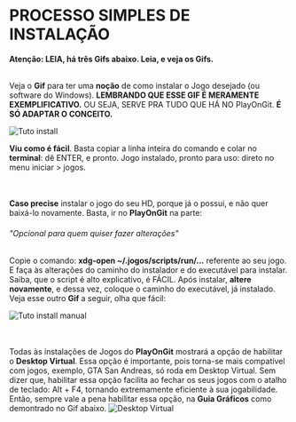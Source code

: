 # PROCESSO SIMPLES DE INSTALAÇÃO

**Atenção: LEIA, há três Gifs abaixo. Leia, e veja os Gifs.**
<br></br>

Veja o **Gif** para ter uma **noção** de como instalar o Jogo desejado (ou software do Windows). **LEMBRANDO QUE ESSE GIF É MERAMENTE EXEMPLIFICATIVO.** OU SEJA, SERVE PRA TUDO QUE HÁ NO PlayOnGit. **É SÓ ADAPTAR O CONCEITO.**

![Tuto install](https://raw.githubusercontent.com/felipefacundes/desktop/master/wine-jogos/imagens/TuToinst.gif)

**Viu como é fácil**. Basta copiar a linha inteira do comando e colar no **terminal**: dê ENTER, e pronto. Jogo instalado, pronto para uso: direto no menu iniciar > jogos.

<br></br>
**Caso precise** instalar o jogo do seu HD, porque já o possui, e não quer baixá-lo novamente. Basta, ir no **PlayOnGit** na parte:

###### "Opcional para quem quiser fazer alterações"

Copie o comando: **xdg-open ~/.jogos/scripts/run/...** referente ao seu jogo. E faça às alterações do caminho do instalador e do executável para instalar. Saiba, que o script é alto explicativo, é FÁCIL. Após instalar, **altere novamente**, e dessa vez, coloque o caminho do executável, já instalado. Veja esse outro **Gif** a seguir, olha que fácil:

![Tuto install manual](https://raw.githubusercontent.com/felipefacundes/desktop/master/wine-jogos/imagens/TuToinst_manual.gif)

<br></br>
Todas às instalações de Jogos do **PlayOnGit** mostrará a opção de habilitar o **Desktop Virtual**. Essa opção é importante, pois torna-se mais compatível com jogos, exemplo, GTA San Andreas, só roda em Desktop Virtual. Sem dizer que, habilitar essa opção facilita ao fechar os seus jogos com o atalho de teclado: Alt + F4, tornando extremamente eficiente à sua jogabilidade. Então, sempre vale a pena habilitar essa opção, na **Guia Gráficos** como demontrado no Gif abaixo.
![Desktop Virtual](https://raw.githubusercontent.com/felipefacundes/desktop/master/wine-jogos/imagens/Desktop_Virtual.gif)

